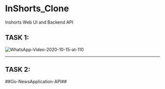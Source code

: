 # InShorts_Clone
Inshorts Web UI and Backend API


## TASK 1: ##

![WhatsApp-Video-2020-10-15-at-110](https://user-images.githubusercontent.com/45727065/96082820-8fe87380-0ed9-11eb-9613-87cd9709723a.gif)
___
 
## TASK 2: ##
##Go-NewsApplication-API##
